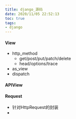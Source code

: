 ```yaml
---
title: django_源码
date: 2020/11/05 22:52:13
toc: true
tags:
- django
---
```




#### View

<!--more-->

* http_method
  * get/post/put/patch/delete
  * head/options/trace
* as_view
* dispatch



#### APIView







#### Request

* 针对HttpRequest的封装
* 



